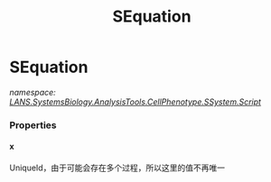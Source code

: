 ﻿---
title: SEquation
---

# SEquation
_namespace: [LANS.SystemsBiology.AnalysisTools.CellPhenotype.SSystem.Script](N-LANS.SystemsBiology.AnalysisTools.CellPhenotype.SSystem.Script.html)_






### Properties

#### x
UniqueId，由于可能会存在多个过程，所以这里的值不再唯一
